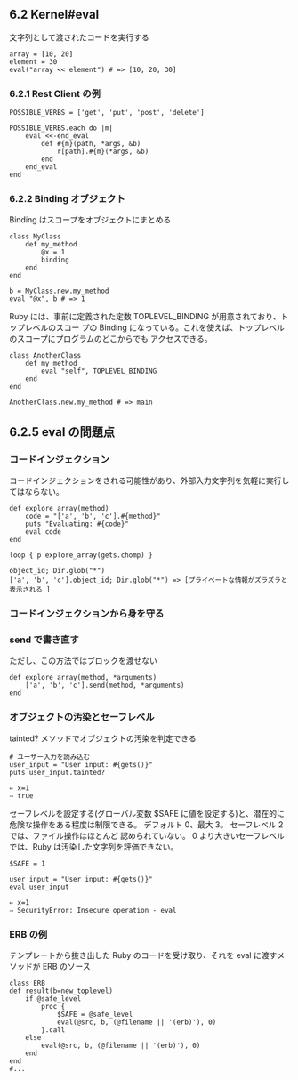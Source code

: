 ## 6.2 Kernel#eval
文字列として渡されたコードを実行する
```
array = [10, 20]
element = 30
eval("array << element") # => [10, 20, 30]
```

### 6.2.1 Rest Client の例

```
POSSIBLE_VERBS = ['get', 'put', 'post', 'delete']

POSSIBLE_VERBS.each do |m|
	eval <<-end_eval
		def #{m}(path, *args, &b)
			r[path].#{m}(*args, &b)
		end
	end_eval
end
```

### 6.2.2 Binding オブジェクト
Binding はスコープをオブジェクトにまとめる

```
class MyClass
	def my_method
		@x = 1
		binding
	end
end

b = MyClass.new.my_method
eval "@x", b # => 1
```

Ruby には、事前に定義された定数 TOPLEVEL_BINDING が用意されており、トップレベルのスコー プの Binding になっている。これを使えば、トップレベルのスコープにプログラムのどこからでも アクセスできる。

```
class AnotherClass
	def my_method
		eval "self", TOPLEVEL_BINDING
	end
end

AnotherClass.new.my_method # => main
```

## 6.2.5 eval の問題点

### コードインジェクション
コードインジェクションをされる可能性があり、外部入力文字列を気軽に実行してはならない。

```
def explore_array(method)
	code = "['a', 'b', 'c'].#{method}"
	puts "Evaluating: #{code}"
	eval code
end

loop { p explore_array(gets.chomp) }
```

```
object_id; Dir.glob("*")
['a', 'b', 'c'].object_id; Dir.glob("*") => [プライベートな情報がズラズラと表示される ]
```

### コードインジェクションから身を守る

### send で書き直す
ただし、この方法ではブロックを渡せない
```
def explore_array(method, *arguments)
	['a', 'b', 'c'].send(method, *arguments)
end
```

### オブジェクトの汚染とセーフレベル
tainted? メソッドでオブジェクトの汚染を判定できる
```
# ユーザー入力を読み込む
user_input = "User input: #{gets()}"
puts user_input.tainted?
```

```
⇐ x=1
⇒ true
```

セーフレベルを設定する(グローバル変数 $SAFE に値を設定する)と、潜在的に危険な操作をある程度は制限できる。
デフォルト 0、最大 3。
セーフレベル 2 では、ファイル操作はほとんど 認められていない。
0 より大きいセーフレベルでは、Ruby は汚染した文字列を評価できない。

```
$SAFE = 1

user_input = "User input: #{gets()}"
eval user_input
```

```
⇐ x=1
⇒ SecurityError: Insecure operation - eval
```

### ERB の例

テンプレートから抜き出した Ruby のコードを受け取り、それを eval に渡すメソッドが ERB のソース
```
class ERB
def result(b=new_toplevel)
	if @safe_level
		proc {
			$SAFE = @safe_level
			eval(@src, b, (@filename || '(erb)'), 0)
		}.call
	else
		eval(@src, b, (@filename || '(erb)'), 0)
	end
end
#...
```

